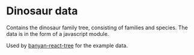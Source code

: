 # Dinosaur data

Contains the dinosaur family tree, consisting of families and species. The data is in the form of a javascript module.

Used by [banyan-react-tree](https://github.com/mbraak/banyan-react-tree) for the example data.
